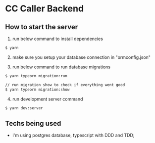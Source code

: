 # CC Caller Backend

## How to start the server
1. run below command to install dependencies
```bash
$ yarn
```

2. make sure you setup your database connection in "ormconfig.json"

3. run below command to run database migrations
```bash
$ yarn typeorm migration:run

// run migration show to check if everything went good
$ yarn typeorm migration:show 
```

4. run development server command
```bash
$ yarn dev:server
```

## Techs being used

- I'm using postgres database, typescript with DDD and TDD;

